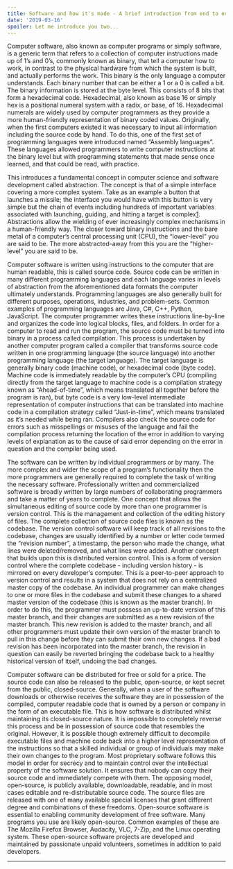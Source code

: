 ```yaml
---
title: Software and how it's made - A brief introduction from end to end.
date: '2019-03-16'
spoiler: Let me introduce you two...
---
```


Computer software, also known as computer programs or simply software, is a generic term that refers to a collection of computer instructions made up of 1’s and 0’s, commonly known as binary, that tell a computer how to work, in contrast to the physical hardware from which the system is built, and actually performs the work. This binary is the only language a computer understands. Each binary number that can be either a 1 or a 0 is called a bit. The binary information is stored at the byte level. This consists of 8 bits that form a hexadecimal code. Hexadecimal, also known as base 16 or simply hex is a positional numeral system with a radix, or base, of 16. Hexadecimal numerals are widely used by computer programmers as they provide a more human-friendly representation of binary coded values. Originally, when the first computers existed it was necessary to input all information including the source code by hand. To do this, one of the first set of programming languages were introduced named “Assembly languages”. These languages allowed programmers to write computer instructions at the binary level but with programming statements that made sense once learned, and that could be read, with practice.

This introduces a fundamental concept in computer science and software development called abstraction. The concept is that of a simple interface covering a more complex system. Take as an example a button that launches a missile; the interface you would have with this button is very simple but the chain of events including hundreds of important variables associated with launching, guiding, and hitting a target is complex[1](https://computersciencewiki.org/index.php/Abstraction#Identifying_examples_of_abstraction). Abstractions allow the wielding of ever increasingly complex mechanisms in a human-friendly way. The closer toward binary instructions and the bare metal of a computer’s central processing unit (CPU), the “lower-level” you are said to be. The more abstracted-away from this you are the “higher-level” you are said to be.

Computer software is written using instructions to the computer that are human readable, this is called source code. Source code can be written in many different programming languages and each language varies in levels of abstraction from the aforementioned data formats the computer ultimately understands. Programming languages are also generally built for different purposes, operations, industries, and problem-sets. Common examples of programming languages are Java, C#, C++, Python, JavaScript. The computer programmer writes these instructions line-by-line and organizes the code into logical blocks, files, and folders. In order for a computer to read and run the program, the source code must be turned into binary in a process called compilation. This process is undertaken by another computer program called a compiler that transforms source code written in one programming language (the source language) into another programming language (the target language). The target language is generally binary code (machine code), or hexadecimal code (byte code). Machine code is immediately readable by the computer’s CPU (compiling directly from the target language to machine code is a compilation strategy known as “Ahead-of-time”, which means translated all together before the program is ran), but byte code is a very low-level intermediate representation of computer instructions that can be translated into machine code in a compilation strategy called “Just-in-time”, which means translated as it’s needed while being ran. Compilers also check the source code for errors such as misspellings or misuses of the language and fail the compilation process returning the location of the error in addition to varying levels of explanation as to the cause of said error depending on the error in question and the compiler being used.

The software can be written by individual programmers or by many. The more complex and wider the scope of a program’s functionality then the more programmers are generally required to complete the task of writing the necessary software. Professionally written and commercialized software is broadly written by large numbers of collaborating programmers and take a matter of years to complete. One concept that allows the simultaneous editing of source code by more than one programmer is version control. This is the management and collection of the editing history of files. The complete collection of source code files is known as the codebase. The version control software will keep track of all revisions to the codebase, changes are usually identified by a number or letter code termed the “revision number”, a timestamp, the person who made the change, what lines were deleted/removed, and what lines were added. Another concept that builds upon this is distributed version control. This is a form of version control where the complete codebase - including version history - is mirrored on every developer’s computer. This is a peer-to-peer approach to version control and results in a system that does not rely on a centralized master copy of the codebase. An individual programmer can make changes to one or more files in the codebase and submit these changes to a shared master version of the codebase (this is known as the master branch). In order to do this, the programmer must possess an up-to-date version of this master branch, and their changes are submitted as a new revision of the master branch. This new revision is added to the master branch, and all other programmers must update their own version of the master branch to pull in this change before they can submit their own new changes. If a bad revision has been incorporated into the master branch, the revision in question can easily be reverted bringing the codebase back to a healthy historical version of itself, undoing the bad changes.

Computer software can be distributed for free or sold for a price. The source code can also be released to the public, open-source, or kept secret from the public, closed-source. Generally, when a user of the software downloads or otherwise receives the software they are in possession of the compiled, computer readable code that is owned by a person or company in the form of an executable file. This is how software is distributed whilst maintaining its closed-source nature. It is impossible to completely reverse this process and be in possession of source code that resembles the original. However, it is possible though extremely difficult to decompile executable files and machine code back into a higher level representation of the instructions so that a skilled individual or group of individuals may make their own changes to the program. Most proprietary software follows this model in order for secrecy and to maintain control over the intellectual property of the software solution. It ensures that nobody can copy their source code and immediately compete with them. The opposing model, open-source, is publicly available, downloadable, readable, and in most cases editable and re-distributable source code. The source files are released with one of many available special licenses that grant different degree and combinations of these freedoms. Open-source software is essential to enabling community development of free software. Many programs you use are likely open-source. Common examples of these are The Mozilla Firefox Browser, Audacity, VLC, 7-Zip, and the Linux operating system. These open-source software projects are developed and maintained by passionate unpaid volunteers, sometimes in addition to paid developers.

---